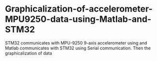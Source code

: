 # Graphicalization-of-accelerometer-MPU9250-data-using-Matlab-and-STM32
STM32 communicates with MPU-9250 9-axis accelerometer using and Matlab communicates with STM32 using Serial communication. Then the graphicalization of data 
